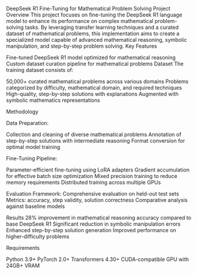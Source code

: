DeepSeek R1 Fine-Tuning for Mathematical Problem Solving
Project Overview
This project focuses on fine-tuning the DeepSeek R1 language model to enhance its performance on complex mathematical problem-solving tasks. By leveraging transfer learning techniques and a curated dataset of mathematical problems, this implementation aims to create a specialized model capable of advanced mathematical reasoning, symbolic manipulation, and step-by-step problem solving.
Key Features

Fine-tuned DeepSeek R1 model optimized for mathematical reasoning
Custom dataset curation pipeline for mathematical problems
Dataset
The training dataset consists of:

50,000+ curated mathematical problems across various domains
Problems categorized by difficulty, mathematical domain, and required techniques
High-quality, step-by-step solutions with explanations
Augmented with symbolic mathematics representations

Methodology

Data Preparation:

Collection and cleaning of diverse mathematical problems
Annotation of step-by-step solutions with intermediate reasoning
Format conversion for optimal model training


Fine-Tuning Pipeline:

Parameter-efficient fine-tuning using LoRA adapters
Gradient accumulation for effective batch size optimization
Mixed precision training to reduce memory requirements
Distributed training across multiple GPUs


Evaluation Framework:
Comprehensive evaluation on held-out test sets
Metrics: accuracy, step validity, solution correctness
Comparative analysis against baseline models


Results
28% improvement in mathematical reasoning accuracy compared to base DeepSeek R1
Significant reduction in symbolic manipulation errors
Enhanced step-by-step solution generation
Improved performance on higher-difficulty problems

Requirements

Python 3.9+
PyTorch 2.0+
Transformers 4.30+
CUDA-compatible GPU with 24GB+ VRAM
